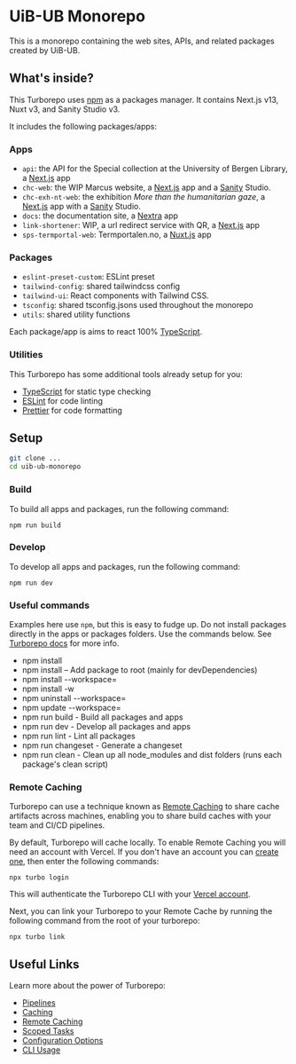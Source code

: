# UiB-UB Monorepo

This is a monorepo containing the web sites, APIs, and related packages created by UiB-UB.

## What's inside?

This Turborepo uses [npm](https://npmjs.com) as a packages manager. It contains Next.js v13, Nuxt v3, and Sanity Studio v3. 

It includes the following packages/apps:

### Apps

- `api`: the API for the Special collection at the University of Bergen Library, a [Next.js](https://nextjs.org) app
- `chc-web`: the WIP Marcus website, a [Next.js](https://nextjs.org) app and a [Sanity](https://sanity.io) Studio.
- `chc-exh-nt-web`: the exhibition _More than the humanitarian gaze_, a [Next.js](https://nextjs.org) app with a [Sanity](https://sanity.io) Studio.
- `docs`: the documentation site, a [Nextra](https://nextra.site) app
- `link-shortener`: WIP, a url redirect service with QR, a [Next.js](https://nextjs.org) app
- `sps-termportal-web`: Termportalen.no, a [Nuxt.js](https://nuxtjs.org) app


### Packages

- `eslint-preset-custom`: ESLint preset
- `tailwind-config`: shared tailwindcss config
- `tailwind-ui`: React components with Tailwind CSS.
- `tsconfig`: shared tsconfig.jsons used throughout the monorepo
- `utils`: shared utility functions

Each package/app is aims to react 100% [TypeScript](https://www.typescriptlang.org/).

### Utilities

This Turborepo has some additional tools already setup for you:

- [TypeScript](https://www.typescriptlang.org/) for static type checking
- [ESLint](https://eslint.org/) for code linting
- [Prettier](https://prettier.io) for code formatting

## Setup

```sh
git clone ...
cd uib-ub-monorepo
```

### Build

To build all apps and packages, run the following command:

```
npm run build
```

### Develop

To develop all apps and packages, run the following command:

```
npm run dev
```

### Useful commands

Examples here use `npm`, but this is easy to fudge up. Do not install packages directly in the apps or packages folders. Use the commands below. See [Turborepo docs](https://turbo.build/repo/docs/core-concepts/monorepos/filtering) for more info.

* npm install
* npm install <package> – Add package to root (mainly for devDependencies)
* npm install <package> --workspace=<workspace>
* npm install <package> -w <workspace>
* npm uninstall <package> --workspace=<workspace>
* npm update <package> --workspace=<workspace>
* npm run build - Build all packages and apps
* npm run dev - Develop all packages and apps
* npm run lint - Lint all packages
* npm run changeset - Generate a changeset
* npm run clean - Clean up all node_modules and dist folders (runs each package's clean script)


### Remote Caching

Turborepo can use a technique known as [Remote Caching](https://turborepo.org/docs/core-concepts/remote-caching) to share cache artifacts across machines, enabling you to share build caches with your team and CI/CD pipelines.

By default, Turborepo will cache locally. To enable Remote Caching you will need an account with Vercel. If you don't have an account you can [create one](https://vercel.com/signup), then enter the following commands:

```
npx turbo login
```

This will authenticate the Turborepo CLI with your [Vercel account](https://vercel.com/docs/concepts/personal-accounts/overview).

Next, you can link your Turborepo to your Remote Cache by running the following command from the root of your turborepo:

```
npx turbo link
```

## Useful Links

Learn more about the power of Turborepo:

- [Pipelines](https://turborepo.org/docs/core-concepts/pipelines)
- [Caching](https://turborepo.org/docs/core-concepts/caching)
- [Remote Caching](https://turborepo.org/docs/core-concepts/remote-caching)
- [Scoped Tasks](https://turborepo.org/docs/core-concepts/scopes)
- [Configuration Options](https://turborepo.org/docs/reference/configuration)
- [CLI Usage](https://turborepo.org/docs/reference/command-line-reference)
